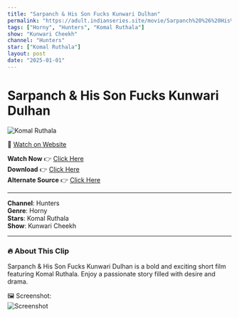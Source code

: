 ```yaml
---
title: "Sarpanch & His Son Fucks Kunwari Dulhan"
permalink: "https://adult.indianseries.site/movie/Sarpanch%20%26%20His%20Son%20Fucks%20Kunwari%20Dulhan"
tags: ["Horny", "Hunters", "Komal Ruthala"]
show: "Kunwari Cheekh"
channel: "Hunters"
star: ["Komal Ruthala"]
layout: post
date: "2025-01-01"
---
```


# Sarpanch & His Son Fucks Kunwari Dulhan

![Komal Ruthala](https://shorts.desisins.com/wp-content/uploads/2024/07/Komal-Ruthala-Fucked-By-Sarpanch-n-His-Son-Kunwari-Cheekh-Hunters-DesiSins.com_.jpg)

🔗 [Watch on Website](https://adult.indianseries.site/movie/Sarpanch%20%26%20His%20Son%20Fucks%20Kunwari%20Dulhan)

**Watch Now** 👉 [Click Here](https://adult.indianseries.site/movie/Sarpanch%20%26%20His%20Son%20Fucks%20Kunwari%20Dulhan)  
**Download** 👉 [Click Here](https://adult.indianseries.site/movie/Sarpanch%20%26%20His%20Son%20Fucks%20Kunwari%20Dulhan)  
**Alternate Source** 👉 [Click Here](https://adult.indianseries.site/movie/Sarpanch%20%26%20His%20Son%20Fucks%20Kunwari%20Dulhan)

---

**Channel**: Hunters  
**Genre**: Horny  
**Stars**: Komal Ruthala  
**Show**: Kunwari Cheekh

---

### 🔥 About This Clip

Sarpanch & His Son Fucks Kunwari Dulhan is a bold and exciting short film featuring Komal Ruthala. Enjoy a passionate story filled with desire and drama.
 
🖼️ Screenshot:  
![Screenshot](https://shorts.desisins.com/wp-content/uploads/2024/07/Komal-Ruthala-Fucked-By-Sarpanch-n-His-Son-Kunwari-Cheekh-Hunters-DesiSins.com_.jpg)
